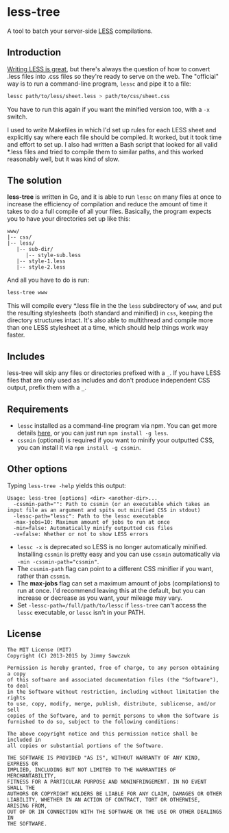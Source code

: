 # less-tree

A tool to batch your server-side [LESS][3] compilations.

## Introduction

[Writing LESS is great][2], but there's always the question of how to convert .less files into .css files so they're ready to serve on the web. The "official" way is to run a command-line program, `lessc` and pipe it to a file:

```bash
lessc path/to/less/sheet.less > path/to/css/sheet.css
```

You have to run this again if you want the minified version too, with a `-x` switch.

I used to write Makefiles in which I'd set up rules for each LESS sheet and explicitly say where each file should be compiled. It worked, but it took time and effort to set up. I also had written a Bash script that looked for all valid *.less files and tried to compile them to similar paths, and this worked reasonably well, but it was kind of slow.

## The solution

**less-tree** is written in Go, and it is able to run `lessc` on many files at once to increase the efficiency of compilation and reduce the amount of time it takes to do a full compile of all your files. Basically, the program expects you to have your directories set up like this:

```text
www/
|-- css/
|-- less/
   |-- sub-dir/
      |-- style-sub.less
   |-- style-1.less
   |-- style-2.less
```

And all you have to do is run:

```bash
less-tree www
```

This will compile every *.less file in the the `less` subdirectory of `www`, and put the resulting stylesheets (both standard and minified) in `css`, keeping the directory structures intact. It's also able to multithread and compile more than one LESS stylesheet at a time, which should help things work way faster.

## Includes

less-tree will skip any files or directories prefixed with a `_`. If you have LESS files that are only used as includes and don't produce independent CSS output, prefix them with a `_`.

## Requirements

* `lessc` installed as a command-line program via npm. You can get more details [here][3], or you can just run `npm install -g less`.
* `cssmin` (optional) is required if you want to minify your outputted CSS, you can install it via `npm install -g cssmin`.

## Other options

Typing `less-tree -help` yields this output:

```text
Usage: less-tree [options] <dir> <another-dir>...
  -cssmin-path="": Path to cssmin (or an executable which takes an input file as an argument and spits out minified CSS in stdout)
  -lessc-path="lessc": Path to the lessc executable
  -max-jobs=10: Maximum amount of jobs to run at once
  -min=false: Automatically minify outputted css files
  -v=false: Whether or not to show LESS errors
```

* `lessc -x` is deprecated so LESS is no longer automatically minified. Installing `cssmin` is pretty easy and you can use `cssmin` automatically via `-min -cssmin-path="cssmin"`.
* The `cssmin-path` flag can point to a different CSS minifier if you want, rather than `cssmin`.
* The **max-jobs** flag can set a maximum amount of jobs (compilations) to run at once. I'd recommend leaving this at the default, but you can increase or decrease as you want, your mileage may vary.
* Set `-lessc-path=/full/path/to/lessc` if `less-tree` can't access the `lessc` executable, or `lessc` isn't in your PATH.

## License

```text
The MIT License (MIT)
Copyright (C) 2013-2015 by Jimmy Sawczuk

Permission is hereby granted, free of charge, to any person obtaining a copy
of this software and associated documentation files (the "Software"), to deal
in the Software without restriction, including without limitation the rights
to use, copy, modify, merge, publish, distribute, sublicense, and/or sell
copies of the Software, and to permit persons to whom the Software is
furnished to do so, subject to the following conditions:

The above copyright notice and this permission notice shall be included in
all copies or substantial portions of the Software.

THE SOFTWARE IS PROVIDED "AS IS", WITHOUT WARRANTY OF ANY KIND, EXPRESS OR
IMPLIED, INCLUDING BUT NOT LIMITED TO THE WARRANTIES OF MERCHANTABILITY,
FITNESS FOR A PARTICULAR PURPOSE AND NONINFRINGEMENT. IN NO EVENT SHALL THE
AUTHORS OR COPYRIGHT HOLDERS BE LIABLE FOR ANY CLAIM, DAMAGES OR OTHER
LIABILITY, WHETHER IN AN ACTION OF CONTRACT, TORT OR OTHERWISE, ARISING FROM,
OUT OF OR IN CONNECTION WITH THE SOFTWARE OR THE USE OR OTHER DEALINGS IN
THE SOFTWARE.
```

  [2]: http://www.jimmysawczuk.com/2011/11/less-is-more.html
  [3]: http://www.lesscss.org
